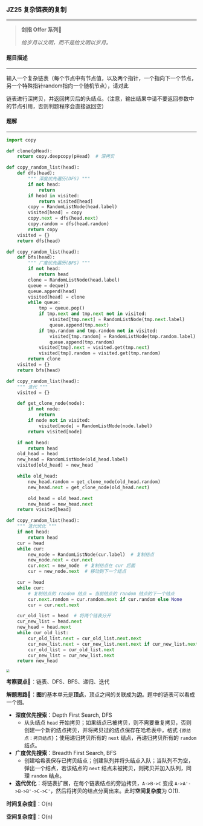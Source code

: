 

### JZ25 复杂链表的复制

---



> **剑指 Offer 系列**🌟
>
> *给岁月以文明，而不是给文明以岁月。*



#### 题目描述

---

输入一个复杂链表（每个节点中有节点值，以及两个指针，一个指向下一个节点，另一个特殊指针random指向一个随机节点），请对此

链表进行深拷贝，并返回拷贝后的头结点。（注意，输出结果中请不要返回参数中的节点引用，否则判题程序会直接返回空）



#### 题解

---

```python
import copy

def clone(pHead):
    return copy.deepcopy(pHead)  # 深拷贝
```



```python
def copy_random_list(head):
    def dfs(head):
        """ 深度优先遍历(DFS) """
        if not head:
            return
        if head in visited:
            return visited[head]
        copy = RandomListNode(head.label)
        visited[head] = copy
        copy.next = dfs(head.next)
        copy.random = dfs(head.random)
        return copy
    visited = {}
    return dfs(head)
```



```python
def copy_random_list(head):
    def bfs(head):
        """ 广度优先遍历(BFS) """
        if not head:
            return head
        clone = RandomListNode(head.label)
        queue = deque()
        queue.append(head)
        visited[head] = clone
        while queue:
            tmp = queue.pop()
            if tmp.next and tmp.next not in visited:
                visited[tmp.next] = RandomListNode(tmp.next.label)
                queue.append(tmp.next)
            if tmp.random and tmp.random not in visited:
                visited[tmp.random] = RandomListNode(tmp.random.label)
                queue.append(tmp.random)
            visited[tmp].next = visited.get(tmp.next)
            visited[tmp].random = visited.get(tmp.random)
        return clone
    visited = {}
    return bfs(head)
```



```python
def copy_random_list(head):
    """ 迭代 """
    visited = {}

    def get_clone_node(node):
        if not node:
            return
        if node not in visited:
            visited[node] = RandomListNode(node.label)
        return visited[node]

    if not head:
        return head
    old_head = head
    new_head = RandomListNode(old_head.label)
    visited[old_head] = new_head

    while old_head:
        new_head.random = get_clone_node(old_head.random)
        new_head.next = get_clone_node(old_head.next)

        old_head = old_head.next
        new_head = new_head.next
    return visited[head]
```



```python
def copy_random_list(head):
    """ 迭代优化 """
    if not head:
        return head
    cur = head
    while cur:
        new_node = RandomListNode(cur.label)  # 复制结点
        new_node.next = cur.next
        cur.next = new_node  # 复制结点在 cur 后面
        cur = new_node.next  # 移动到下一个结点

    cur = head
    while cur:
        # 复制结点的 random 结点 = 当前结点的 random 结点的下一个结点
        cur.next.random = cur.random.next if cur.random else None
        cur = cur.next.next

    cur_old_list = head  # 将两个链表分开
    cur_new_list = head.next
    new_head = head.next
    while cur_old_list:
        cur_old_list.next = cur_old_list.next.next
        cur_new_list.next = cur_new_list.next.next if cur_new_list.next else None
        cur_old_list = cur_old_list.next
        cur_new_list = cur_new_list.next
    return new_head
```

<img src="https://tva1.sinaimg.cn/large/007S8ZIlly1gimshk3wuij30pc0ckgoo.jpg" style="zoom:50%;" />



**考察要点**🍥：链表、DFS、BFS、递归、迭代

**解题思路**🍬：**图**的基本单元是**顶点**，顶点之间的关联成为**边**。题中的链表可以看成一个图。

- **深度优先搜索**：Depth First Search, DFS
  - 从头结点 `head` 开始拷贝；如果结点已被拷贝，则不需要重复拷贝，否则创建一个新的结点拷贝，并将拷贝过的结点保存在哈希表中，格式 `{原结点：拷贝结点}`；使用递归拷贝所有的 `next` 结点，再递归拷贝所有的 `random` 结点。
- **广度优先搜索**：Breadth First Search, BFS
  - 创建哈希表保存已拷贝结点；创建队列并将头结点入队；当队列不为空，弹出一个结点，若该结点的 `next` 结点未被拷贝，则拷贝并加入队列，同理 `random` 结点。
- **迭代优化**：将链表扩展，在每个链表结点的旁边拷贝，`A->B->C` 变成 `A->A'->B->B'->C->C'`，然后将拷贝的结点分离出来。此时**空间复杂度**为 O(1).



**时间复杂度**🍉：O(n)

**空间复杂度**🍭：O(n)

